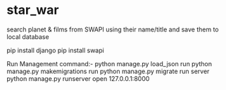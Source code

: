 # star_war
search planet &amp; films from SWAPI using their name/title and save them to local database

pip install django
pip install swapi

Run Management command:- python manage.py load_json
run python manage.py makemigrations 
run python manage.py migrate
run server python manage.py runserver
open 127.0.0.1:8000 

